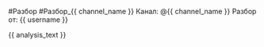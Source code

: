 #Разбор #Разбор_{{ channel_name }}
Канал: @{{ channel_name }}
Разбор от: {{ username }}

{{ analysis_text }}

